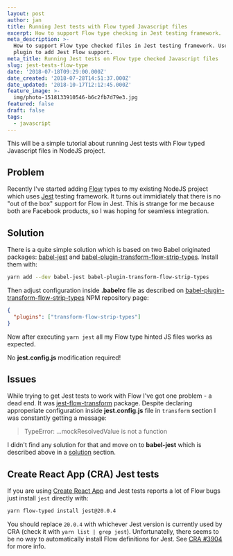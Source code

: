 ```yaml
---
layout: post
author: jan
title: Running Jest tests with Flow typed Javascript files
excerpt: How to support Flow type checking in Jest testing framework.
meta_description: >-
  How to support Flow type checked files in Jest testing framework. Use babel
  plugin to add Jest Flow support.
meta_title: Running Jest tests on Flow type checked Javascript files
slug: jest-tests-flow-type
date: '2018-07-18T09:29:00.000Z'
date_created: '2018-07-28T14:51:37.000Z'
date_updated: '2018-10-17T12:12:45.000Z'
feature_image: >-
  img/photo-1518133910546-b6c2fb7d79e3.jpg
featured: false
draft: false
tags:
  - javascript
---
```

This will be a simple tutorial about running Jest tests with Flow typed Javascript files in NodeJS project.

## Problem

Recently I've started adding [Flow](https://github.com/facebook/flow) types to my existing NodeJS project which uses [Jest](https://github.com/facebook/jest) testing framework. It turns out immidiately that there is no "out of the box" support for Flow in Jest. This is strange for me because both are Facebook products, so I was hoping for seamless integration.

## Solution

There is a quite simple solution which is based on two Babel originated packages: [babel-jest](https://github.com/babel/babel-jest) and [babel-plugin-transform-flow-strip-types](https://github.com/babel/babel/tree/master/packages/babel-plugin-transform-flow-strip-types).
Install them with:
```bash
yarn add --dev babel-jest babel-plugin-transform-flow-strip-types
```

Then adjust configuration inside **.babelrc** file as described on [babel-plugin-transform-flow-strip-types](https://www.npmjs.com/package/babel-plugin-transform-flow-strip-types) NPM repository page:

```json
{
  "plugins": ["transform-flow-strip-types"]
}
```

Now after executing `yarn jest` all my Flow type hinted JS files works as expected.

No **jest.config.js** modification required!

## Issues

While trying to get Jest tests to work with Flow I've got one problem - a dead end. It was [jest-flow-transform](https://www.npmjs.com/package/jest-flow-transform) package. Despite declaring approperiate configuration inside **jest.config.js** file in `transform` section I was constantly getting a message:

> TypeError: ...mockResolvedValue is not a function

I didn't find any solution for that and move on to **babel-jest** which is described above in a [solution](#solution) section.

## Create React App (CRA) Jest tests

If you are using [Create React App](https://github.com/facebookincubator/create-react-app) and Jest tests reports a lot of Flow bugs just install `jest` directly with:
```bash
yarn flow-typed install jest@20.0.4
```

You should replace `20.0.4` with whichever Jest version is currently used by CRA (check it with `yarn list | grep jest`). Unfortunatelly, there seems to be no way to automatically install Flow definitions for Jest. See [CRA #3904](https://github.com/facebook/create-react-app/issues/3904) for more info.
